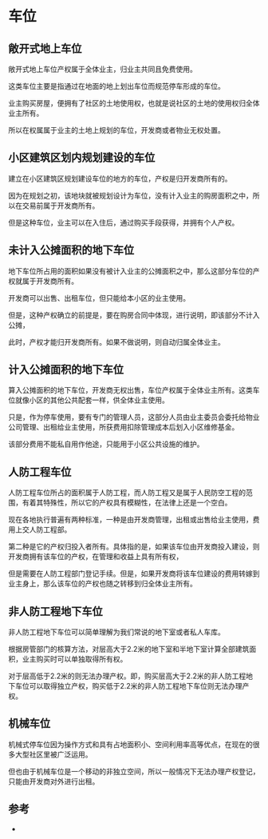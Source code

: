 # 车位

## 敞开式地上车位

敞开式地上车位产权属于全体业主，归业主共同且免费使用。

这类车位主要是指通过在地面的地上划出车位而规范停车形成的车位。

业主购买房屋，便拥有了社区的土地使用权，也就是说社区的土地的使用权归全体业主所有。

所以在权属属于业主的土地上规划的车位，开发商或者物业无权处置。

## 小区建筑区划内规划建设的车位

建立在小区建筑区规划建设车位的地方的车位，产权是归开发商所有的。

因为在规划之初，该地块就被规划设计为车位，没有计入业主的购房面积之中，所以在交易前属于开发商所有。

但是这种车位，业主可以在入住后，通过购买手段获得，并拥有个人产权。

## 未计入公摊面积的地下车位

地下车位所占用的面积如果没有被计入业主的公摊面积之中，那么这部分车位的产权就属于开发商所有。

开发商可以出售、出租车位，但只能给本小区的业主使用。

但是，这种产权确立的前提是，要在购房合同中体现，进行说明，即该部分不计入公摊，

此时，产权才能归开发商所有。如果不做说明，则自动归属全体业主。

## 计入公摊面积的地下车位

算入公摊面积的地下车位，开发商无权出售，车位产权属于全体业主所有。这类车位就像小区的其他公共配套一样，供全体业主使用。

只是，作为停车使用，要有专门的管理人员，这部分人员由业主委员会委托给物业公司管理、出租给业主使用，所获费用扣除管理成本后划入小区维修基金。

该部分费用不能私自用作他途，只能用于小区公共设施的维护。

## 人防工程车位

人防工程车位所占的面积属于人防工程，而人防工程又是属于人民防空工程的范围，有着其特殊性，所以它的产权具有模糊性，在法律上还是一个空白。

现在各地执行普遍有两种标准，一种是由开发商管理，出租或出售给业主使用，费用上交人防工程部。

第二种是它的产权归投入者所有。具体指的是，如果该车位由开发商投入建设，则开发商拥有该车位的产权，在管理和收益上具有所有权，

但是需要在人防工程部门登记手续。但是，如果开发商将该车位建设的费用转嫁到业主身上，那么该车位的产权也随之转移到归全体业主所有。

## 非人防工程地下车位

非人防工程地下车位可以简单理解为我们常说的地下室或者私人车库。

根据房管部门的核算方法，对层高大于2.2米的地下室和半地下室计算全部建筑面积，业主购买时可以单独取得所有权。

对于层高低于2.2米的则无法办理产权。即，购买层高大于2.2米的非人防工程地下车位可以取得独立产权，购买低于2.2米的非人防工程地下车位则无法办理产权。

## 机械车位

机械式停车位因为操作方式和具有占地面积小、空间利用率高等优点，在现在的很多大型社区里被广泛运用。

但也由于机械车位是一个移动的非独立空间，所以一般情况下无法办理产权登记，只能由开发商对外进行出租。

## 参考

-
